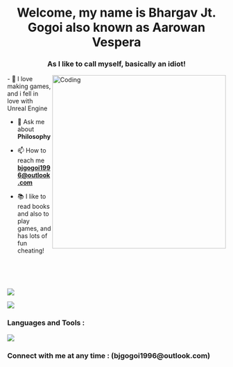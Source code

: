 <h1 align="center">Welcome, my name is Bhargav Jt. Gogoi also known as Aarowan Vespera</h1>
<h3 align="center">As I like to call myself, basically an idiot!</h3>
<img align="right" alt="Coding" width="400" src="https://cdn.dribbble.com/users/1162077/screenshots/5403918/focus-animation.gif" />
- 🔭 I love making games, and i fell in love with Unreal Engine

- 💬 Ask me about **Philosophy**

- 📫 How to reach me **bjgogoi1996@outlook.com**

- 📚 I like to read books and also to play games, and has lots of fun cheating!

<br />
<br />
<br />

![](https://github-readme-stats.vercel.app/api?username=AarowanDusk&show_icons=true&count_private=true&theme=radical)
<br />

![](https://github-readme-stats.vercel.app/api/top-langs/?username=AarowanDusk&layout=compact&theme=radical)


<h3 align="left">Languages and Tools :</h3>
<div style="display: flex; align-items: center;">
    <img src="https://skillicons.dev/icons?i=unrealengine,cpp,c,cs,git,dotnet,js,jquery,php,mysql,html,css,python,angular&perline=6" />
</div>

<h3 align="left">Connect with me at any time : (bjgogoi1996@outlook.com)</h3>

